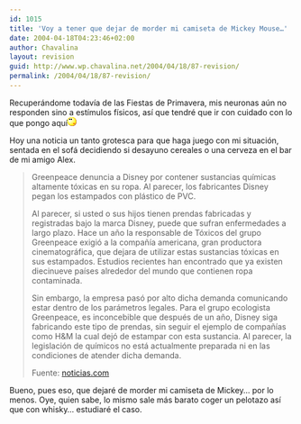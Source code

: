 ```yaml
---
id: 1015
title: 'Voy a tener que dejar de morder mi camiseta de Mickey Mouse…'
date: 2004-04-18T04:23:46+02:00
author: Chavalina
layout: revision
guid: http://www.wp.chavalina.net/2004/04/18/87-revision/
permalink: /2004/04/18/87-revision/
---
```

Recuperándome todav&iacute;a de las Fiestas de Primavera, mis neuronas a&uacute;n no responden sino a est&iacute;mulos f&iacute;sicos, as&iacute; que tendré que ir con cuidado con lo que pongo aqu&iacute;<img src="/imagenes/emoticonos/pensativo.gif" width="16" height="16" /> 

Hoy una noticia un tanto grotesca para que haga juego con mi situación, sentada en el sofá decidiendo si desayuno cereales o una cerveza en el bar de mi amigo Alex. 

> Greenpeace denuncia a Disney por contener sustancias qu&iacute;micas altamente tóxicas en su ropa. Al parecer, los fabricantes Disney pegan los estampados con plástico de PVC. 
> 
> Al parecer, si usted o sus hijos tienen prendas fabricadas y registradas bajo la marca Disney, puede que sufran enfermedades a largo plazo. Hace un a&ntilde;o la responsable de Tóxicos del grupo Greenpeace exigió a la compa&ntilde;&iacute;a americana, gran productora cinematográfica, que dejara de utilizar estas sustancias tóxicas en sus estampados. Estudios recientes han encontrado que ya existen diecinueve pa&iacute;ses alrededor del mundo que contienen ropa contaminada. 
> 
> Sin embargo, la empresa pasó por alto dicha demanda comunicando estar dentro de los parámetros legales. Para el grupo ecologista Greenpeace, es inconcebible que después de un a&ntilde;o, Disney siga fabricando este tipo de prendas, sin seguir el ejemplo de compa&ntilde;&iacute;as como H&M la cual dejó de estampar con esta sustancia. Al parecer, la legislación de qu&iacute;micos no está actualmente preparada ni en las condiciones de atender dicha demanda.
> 
> <p class="cita">
>   Fuente: <a href="http://noticias.com/index.php?action=mostrar_articulo&#038;id=56430&#038;IDCanal=1" target="_blank">noticias.com</a>
> </p>

Bueno, pues eso, que dejaré de morder mi camiseta de Mickey… por lo menos. Oye, quien sabe, lo mismo sale más barato coger un pelotazo as&iacute; que con whisky… estudiaré el caso.